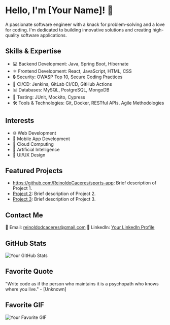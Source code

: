 <!---
  Note: This README.md template is intended for GitHub profile overview
  Please replace the placeholder text and customize it according to your needs
-->

<!-- Your Name -->
# Hello, I'm [Your Name]! 👋

<!-- Your Bio -->
A passionate software engineer with a knack for problem-solving and a love for coding. I'm dedicated to building innovative solutions and creating high-quality software applications.

<!-- Your Skills -->
## Skills & Expertise

- 💻 Backend Development: Java, Spring Boot, Hibernate
- ⚛️ Frontend Development: React, JavaScript, HTML, CSS
- 🔒 Security: OWASP Top 10, Secure Coding Practices
- 🚀 CI/CD: Jenkins, GitLab CI/CD, GitHub Actions
- 📊 Databases: MySQL, PostgreSQL, MongoDB
- 🧪 Testing: JUnit, Mockito, Cypress
- 🛠️ Tools & Technologies: Git, Docker, RESTful APIs, Agile Methodologies

<!-- Your Interests -->
## Interests

- 🌐 Web Development
- 📱 Mobile App Development
- 🚀 Cloud Computing
- 🤖 Artificial Intelligence
- 🌈 UI/UX Design

<!-- Your Projects -->
## Featured Projects

- https://github.com/ReinoldoCaceres/sports-app: Brief description of Project 1.
- [Project 2](https://github.com/your-project2): Brief description of Project 2.
- [Project 3](https://github.com/your-project3): Brief description of Project 3.

<!-- Your Contact Information -->
## Contact Me

📧 Email: reinoldodcaceres@gmail.com
🔗 LinkedIn: [Your LinkedIn Profile](https://www.linkedin.com/in/reinoldo-caceres-2b791a217/)

<!-- Your GitHub Stats -->
## GitHub Stats

![Your GitHub Stats](https://github-readme-stats.vercel.app/api?username=your-username&show_icons=true&theme=dark)

<!-- Your Favorite Quote -->
## Favorite Quote

"Write code as if the person who maintains it is a psychopath who knows where you live." - [Unknown]

<!-- Your Favorite GIF -->
## Favorite GIF

![Your Favorite GIF](https://media.giphy.com/media/YOUR_GIF_LINK_HERE/giphy.gif)
